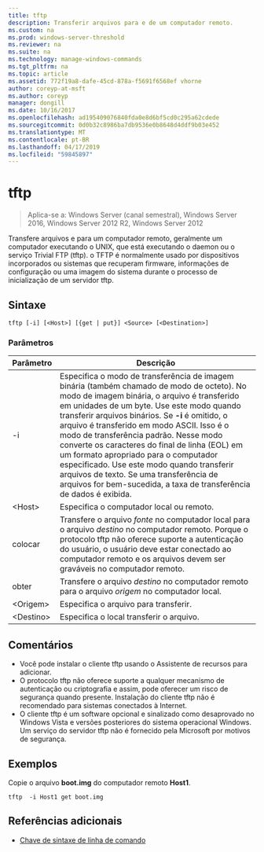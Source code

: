 ```yaml
---
title: tftp
description: Transferir arquivos para e de um computador remoto.
ms.custom: na
ms.prod: windows-server-threshold
ms.reviewer: na
ms.suite: na
ms.technology: manage-windows-commands
ms.tgt_pltfrm: na
ms.topic: article
ms.assetid: 772f19a8-dafe-45cd-878a-f5691f6568ef vhorne
author: coreyp-at-msft
ms.author: coreyp
manager: dongill
ms.date: 10/16/2017
ms.openlocfilehash: ad195409076840fda0e8d6bf5cd0c295a62cdede
ms.sourcegitcommit: 0d0b32c8986ba7db9536e0b8648d4ddf9b03e452
ms.translationtype: MT
ms.contentlocale: pt-BR
ms.lasthandoff: 04/17/2019
ms.locfileid: "59845897"
---
```

# <a name="tftp"></a>tftp

>Aplica-se a: Windows Server (canal semestral), Windows Server 2016, Windows Server 2012 R2, Windows Server 2012

Transfere arquivos e para um computador remoto, geralmente um computador executando o UNIX, que está executando o daemon ou o serviço Trivial FTP (tftp). o TFTP é normalmente usado por dispositivos incorporados ou sistemas que recuperam firmware, informações de configuração ou uma imagem do sistema durante o processo de inicialização de um servidor tftp.   

## <a name="syntax"></a>Sintaxe  
```  
tftp [-i] [<Host>] [{get | put}] <Source> [<Destination>]  
```  

### <a name="parameters"></a>Parâmetros  
|Parâmetro|Descrição|  
|-------|--------|  
|-i|Especifica o modo de transferência de imagem binária (também chamado de modo de octeto). No modo de imagem binária, o arquivo é transferido em unidades de um byte. Use este modo quando transferir arquivos binários. Se **-i** é omitido, o arquivo é transferido em modo ASCII. Isso é o modo de transferência padrão. Nesse modo converte os caracteres do final de linha (EOL) em um formato apropriado para o computador especificado. Use este modo quando transferir arquivos de texto. Se uma transferência de arquivos for bem-sucedida, a taxa de transferência de dados é exibida.|  
|\<Host\>|Especifica o computador local ou remoto.|  
|colocar|Transfere o arquivo *fonte* no computador local para o arquivo *destino* no computador remoto. Porque o protocolo tftp não oferece suporte a autenticação do usuário, o usuário deve estar conectado ao computador remoto e os arquivos devem ser graváveis no computador remoto.|  
|obter|Transfere o arquivo *destino* no computador remoto para o arquivo *origem* no computador local.|  
|\<Origem\>|Especifica o arquivo para transferir.|  
|\<Destino\>|Especifica o local transferir o arquivo.|  

## <a name="remarks"></a>Comentários  
-   Você pode instalar o cliente tftp usando o Assistente de recursos para adicionar.  
-   O protocolo tftp não oferece suporte a qualquer mecanismo de autenticação ou criptografia e assim, pode oferecer um risco de segurança quando presente. Instalação do cliente tftp não é recomendado para sistemas conectados à Internet.  
-   O cliente tftp é um software opcional e sinalizado como desaprovado no Windows Vista e versões posteriores do sistema operacional Windows. Um serviço do servidor tftp não é fornecido pela Microsoft por motivos de segurança.  

## <a name="BKMK_Examples"></a>Exemplos  
Copie o arquivo **boot.img** do computador remoto **Host1**.  
```  
tftp  -i Host1 get boot.img  
```  

## <a name="additional-references"></a>Referências adicionais  
-   [Chave de sintaxe de linha de comando](command-line-syntax-key.md)  
